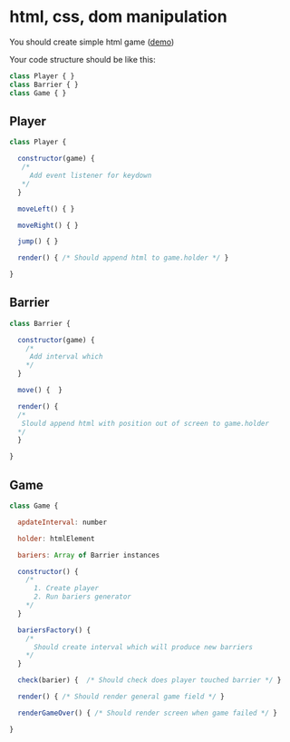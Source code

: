 # html, css, dom manipulation
 You should create simple html game ([demo](https://koalacoders.github.io/jump/))

 Your code structure should be like this:
 ```js
 class Player { }
 class Barrier { }
 class Game { }
 ```

## Player

 ```js
 class Player {

   constructor(game) {
    /*
      Add event listener for keydown
    */
   }

   moveLeft() { }

   moveRight() { }

   jump() { }

   render() { /* Should append html to game.holder */ }

 }
 ```

## Barrier
 ```js
 class Barrier {

   constructor(game) {
     /*
      Add interval which
     */
   }

   move() {  }

   render() {
   /*
    Slould append html with position out of screen to game.holder
   */
   }

 }
 ```

## Game

```js
class Game {

  apdateInterval: number

  holder: htmlElement

  bariers: Array of Barrier instances

  constructor() {
    /*
      1. Create player
      2. Run bariers generator
    */
  }

  bariersFactory() {
    /*
      Should create interval which will produce new barriers
    */
  }

  check(barier) {  /* Should check does player touched barrier */ }

  render() { /* Should render general game field */ }

  renderGameOver() { /* Should render screen when game failed */ }

}
```
